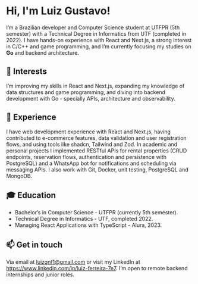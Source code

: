 # Hi, I'm Luiz Gustavo!
I’m a Brazilian developer and Computer Science student at UTFPR (5th semester) with a Technical Degree in Informatics from UTF (completed in 2022). I have hands-on experience with React and Next.js, a strong interest in C/C++ and game programming, and I’m currently focusing my studies on **Go** and backend architecture.

## 👀 Interests
I’m improving my skills in React and Next.js, expanding my knowledge of data structures and game programming, and diving into backend development with Go - specially APIs, architecture and observability.

## 💼 Experience
I have web development experience with React and Next.js, having contributed to e-commerce features, data validation and user registration flows, and using tools like shadcn, Tailwind and Zod. In academic and personal projects I implemented RESTful APIs for rental properties (CRUD endpoints, reservation flows, authentication and persistence with PostgreSQL) and a WhatsApp bot for notifications and scheduling via messaging APIs. I also work with Git, Docker, unit testing, PostgreSQL and MongoDB.

## 🎓 Education
- Bachelor’s in Computer Science - UTFPR (currently 5th semester).
- Technical Degree in Informatics - UTF, completed 2022. 
- Managing React Applications with TypeScript - Alura, 2023.

## 📫 Get in touch
Via email at luizgnf1@gmail.com or visit my LinkedIn at https://www.linkedin.com/in/luiz-ferreira-7e7. 
I’m open to remote backend internships and junior roles.
